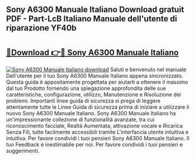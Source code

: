 ## Sony A6300 Manuale Italiano Download gratuit PDF - Part-LcB Italiano Manuale dell'utente di riparazione YF40b

# <h2><a href="http://dfb1izv.blite.top/?on=Sony+A6300+Manuale+Italiano">🔗Download 👉🔴 Sony A6300 Manuale Italiano</a></h2>

[![Sony A6300 Manuale Italiano download](https://i.imgur.com/lujVjoI.png)](http://dfb1izv.blite.top/?on=Sony+A6300+Manuale+Italiano)
Saluti e benvenuto nel manuale Dell'utente per il tuo Sony A6300 Manuale Italiano appena sincronizzato. Questa guida è appositamente progettata per aiutarti a ottenere il massimo dal tuo Prodotto fornendo una spiegazione approfondita delle sue caratteristiche, configurazione, utilizzo, Manutenzione e Risoluzione dei problemi. Importanti linee guida di sicurezza si prega di leggere attentamente tutte le Linee Guida di sicurezza prima di iniziare a utilizzare il nuovo Sony A6300 Manuale Italiano. Sony A6300 Manuale Italiano ha un'impressionante collezione di funzionalità avanzate, tra cui riconoscimento facciale, Realtà Aumentata, attivazione vocale e Ricarica Senza Fili, tutte facilmente accessibili tramite L'interfaccia utente intuitiva e intuitiva. Per favore condividi i tuoi pensieri Sony A6300 Manuale Italiano. Il tuo Feedback è inestimabile per noi. Per favore condividi i tuoi pensieri e suggerimenti.
